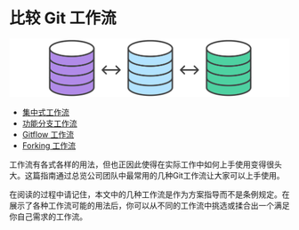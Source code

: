 # 比较 Git 工作流

![PNG](static/hero.svg)

* [集中式工作流](centralized_workflow/)
* [功能分支工作流](feature_branch_workflow/)
* [Gitflow 工作流](gitflow_workflow/)
* [Forking 工作流](forking_workflow/)


工作流有各式各样的用法，但也正因此使得在实际工作中如何上手使用变得很头大。这篇指南通过总览公司团队中最常用的几种Git工作流让大家可以上手使用。

在阅读的过程中请记住，本文中的几种工作流是作为方案指导而不是条例规定。在展示了各种工作流可能的用法后，你可以从不同的工作流中挑选或揉合出一个满足你自己需求的工作流。
